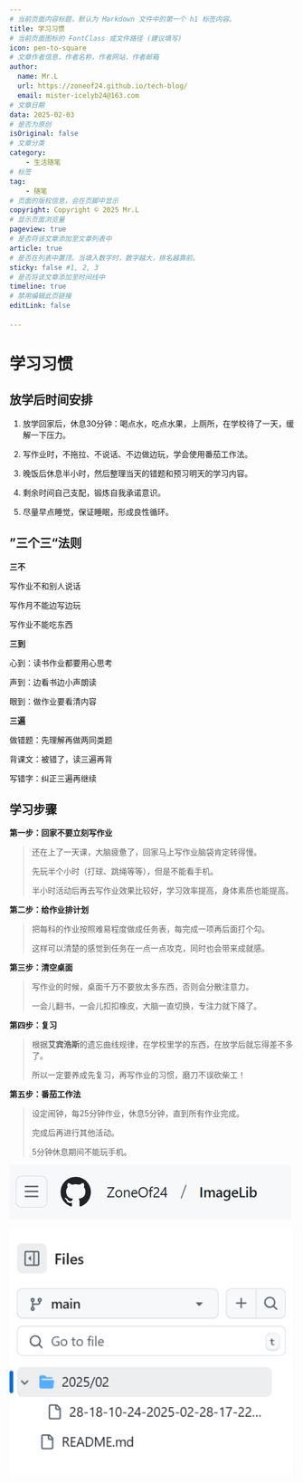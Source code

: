 ```yaml
---
# 当前页面内容标题，默认为 Markdown 文件中的第一个 h1 标签内容。
title: 学习习惯
# 当前页面图标的 FontClass 或文件路径 (建议填写)
icon: pen-to-square
# 文章作者信息，作者名称，作者网站，作者邮箱
author:
  name: Mr.L
  url: https://zoneof24.github.io/tech-blog/
  email: mister-icelyb24@163.com
# 文章日期
data: 2025-02-03
# 是否为原创
isOriginal: false
# 文章分类
category: 
    - 生活随笔
# 标签
tag: 
    - 随笔
# 页面的版权信息，会在页脚中显示
copyright: Copyright © 2025 Mr.L
# 显示页面浏览量
pageview: true
# 是否将该文章添加至文章列表中
article: true
# 是否在列表中置顶。当填入数字时，数字越大，排名越靠前。
sticky: false #1, 2, 3
# 是否将该文章添加至时间线中
timeline: true
# 禁用编辑此页链接
editLink: false

---
```

# 学习习惯

<!-- more -->

## 放学后时间安排

1. 放学回家后，休息30分钟：喝点水，吃点水果，上厕所，在学校待了一天，缓解一下压力。

2. 写作业时，不拖拉、不说话、不边做边玩，学会使用番茄工作法。

3. 晚饭后休息半小时，然后整理当天的错题和预习明天的学习内容。

4. 剩余时间自己支配，锻炼自我承诺意识。

5. 尽量早点睡觉，保证睡眠，形成良性循环。 

## ”三个三“法则

**三不**

写作业不和别人说话

写作月不能边写边玩

写作业不能吃东西

**三到**

心到：读书作业都要用心思考

声到：边看书边小声朗读

眼到：做作业要看清内容

**三遍**

做错题：先理解再做两同类题

背课文：被错了，读三遍再背

写错字：纠正三遍再继续

## 学习步骤

**第一步：回家不要立刻写作业**

> 还在上了一天课，大脑疲惫了，回家马上写作业脑袋肯定转得慢。
> 
> 先玩半个小时（打球、跳绳等等），但是不能看手机。
> 
> 半小时活动后再去写作业效果比较好，学习效率提高，身体素质也能提高。

**第二步：给作业排计划**

> 把每科的作业按照难易程度做成任务表，每完成一项再后面打个勾。
> 
> 这样可以清楚的感觉到任务在一点一点攻克，同时也会带来成就感。

**第三步：清空桌面**

> 写作业的时候，桌面千万不要放太多东西，否则会分散注意力。
> 
> 一会儿翻书，一会儿扣扣橡皮，大脑一直切换，专注力就下降了。

**第四步：复习**

> 根据**艾宾浩斯**的遗忘曲线规律，在学校里学的东西，在放学后就忘得差不多了。
> 
> 所以一定要养成先复习，再写作业的习惯，磨刀不误砍柴工！

**第五步：番茄工作法**

> 设定闹钟，每25分钟作业，休息5分钟，直到所有作业完成。
> 
> 完成后再进行其他活动。
> 
> 5分钟休息期间不能玩手机。

![](学习习惯/2025-02-28-18-21-15-image.png)

![](学习习惯/2025-02-28-18-24-34-image.png)
